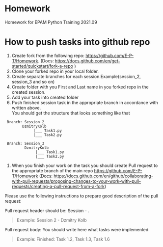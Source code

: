 # Homework
Homework for EPAM Python Training 2021.09

# How to push tasks into github repo

1. Create fork from the following repo: https://github.com/E-P-T/Homework. (Docs: https://docs.github.com/en/get-started/quickstart/fork-a-repo )
1. Clone your forked repo in your local folder. 
1. Create separate branches for each session.Example(session_2, session_3 and so on)      
1. Create folder with you First and Last name in you forked repo in the created session.
1. Add your task into created folder
1. Push finished session task in the appropriate branch in accordance with written above.    
 You should get the structure that looks something like that
```
 Branch: Session_2  
        DzmitryKolb
             |___ Task1.py            
             |___ Task2.py
 
 Branch: Session_3  
         DzmitryKolb
              |___ Task1.py             
              |___ Task2.py

```
1. When you finish your work on the task you should create Pull request to the appropriate branch of the main repo https://github.com/E-P-T/Homework (Docs: https://docs.github.com/en/github/collaborating-with-pull-requests/proposing-changes-to-your-work-with-pull-requests/creating-a-pull-request-from-a-fork)

Please use the following instructions to prepare good description of the pull request:

Pull request header should be: Session <Number of the session> - <FirstName> <LastName>.
> Example: Session 2 - Dzmitry Kolb 

Pull request body: You should write here what tasks were implemented.
> Example: Finished: Task 1.2, Task 1.3, Task 1.6      